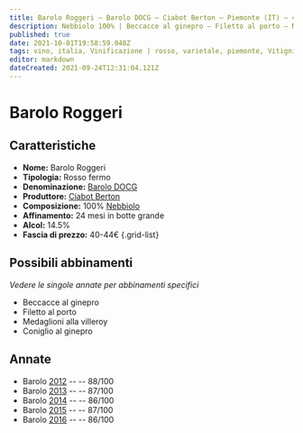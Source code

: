 ```yaml
---
title: Barolo Roggeri – Barolo DOCG – Ciabot Berton – Piemonte (IT) – 40-44€ – 3★
description: Nebbiolo 100% | Beccacce al ginepro – Filetto al porto – Medaglioni alla villeroy – Coniglio al ginepro
published: true
date: 2021-10-01T19:58:59.048Z
tags: vino, italia, Vinificazione | rosso, varietale, piemonte, Vitigni | Nebbiolo, Valutazioni | 3 stelle, beccacce al ginepro, filetto al porto, medaglioni alla villeroy, coniglio al ginepro, Prezzi | 40-44€
editor: markdown
dateCreated: 2021-09-24T12:31:04.121Z
---
```


 # Barolo Roggeri

## Caratteristiche
- **Nome:** Barolo Roggeri
- **Tipologia:** Rosso fermo
- **Denominazione:** [Barolo DOCG](/denominazioni/Italia/Piemonte/DOCG/Barolo)
- **Produttore:** [Ciabot Berton](/produttori/Italia/Piemonte/Ciabot-Berton)
- **Composizione:** 100% [Nebbiolo](/vitigni/Italia/bacca-nera/nebbiolo)
- **Affinamento:** 24 mesi in botte grande
- **Alcol:** 14.5%
- **Fascia di prezzo:** 40-44€
{.grid-list}



## Possibili abbinamenti
*Vedere le singole annate per abbinamenti specifici*

- Beccacce al ginepro
- Filetto al porto
- Medaglioni alla villeroy
- Coniglio al ginepro

## Annate
- Barolo [2012](vini/Italia/Piemonte/Ciabot-Berton/Barolo-Roggeri/2012) -- <span class="star-3"></span> -- 88/100
- Barolo [2013](vini/Italia/Piemonte/Ciabot-Berton/Barolo-Roggeri/2013) -- <span class="star-3"></span> -- 87/100
- Barolo [2014](vini/Italia/Piemonte/Ciabot-Berton/Barolo-Roggeri/2014) -- <span class="star-3"></span> -- 86/100
- Barolo [2015](vini/Italia/Piemonte/Ciabot-Berton/Barolo-Roggeri/2015) -- <span class="star-3"></span> -- 87/100
- Barolo [2016](vini/Italia/Piemonte/Ciabot-Berton/Barolo-Roggeri/2016) -- <span class="star-3"></span> -- 86/100